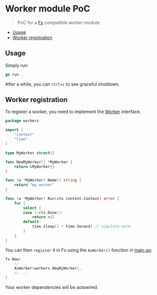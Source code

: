 # Worker module PoC

> PoC for a [Fx](https://uber-go.github.io/fx/) compatible worker module.

<!-- TOC -->
* [Usage](#usage)
* [Worker registration](#worker-registration)
<!-- TOC -->

## Usage

Simply run:
```go
go run .
```

After a while, you can `ctrl+c` to see graceful shutdown.

## Worker registration

To register a worker, you need to implement the [Worker](worker.go) interface.

```go
package workers

import (
	"context"
	"time"
)

type MyWorker struct{}

func NewMyWorker() *MyWorker {
	return &MyWorker{}
}

func (w *MyWorker) Name() string {
	return "my worker"
}

func (w *MyWorker) Run(ctx context.Context) error {
	for {
		select {
		case <-ctx.Done():
			return nil
		default:
			time.Sleep(1 * time.Second) // simulate work
		}
	}
}
```

You can then `register` it in Fx using the `AsWorker()` function in [main.go](main.go):

```go
fx.New(
	// ...
	AsWorker(workers.NewMyWorker),
	// ...
)
```

Your worker dependencies will be autowired.